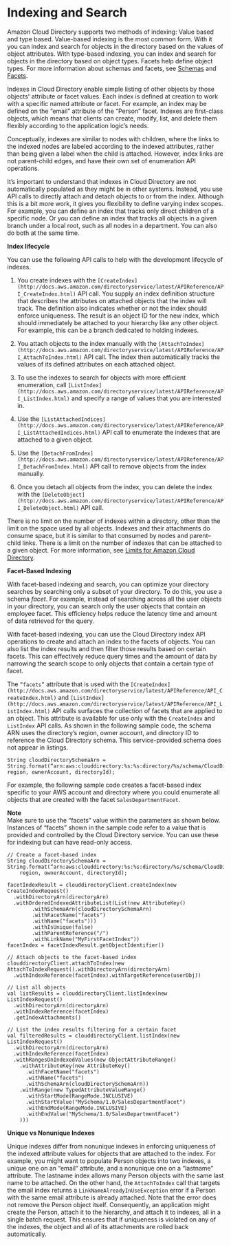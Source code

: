 # Indexing and Search<a name="cd_indexing"></a>

Amazon Cloud Directory supports two methods of indexing: Value based and type based\. Value\-based indexing is the most common form\. With it you can index and search for objects in the directory based on the values of object attributes\. With type\-based indexing, you can index and search for objects in the directory based on object types\. Facets help define object types\. For more information about schemas and facets, see [Schemas](cd_schemas.md) and [Facets](whatarefacets.md)\.

Indexes in Cloud Directory enable simple listing of other objects by those objects' attribute or facet values\. Each index is defined at creation to work with a specific named attribute or facet\. For example, an index may be defined on the “email” attribute of the “Person” facet\. Indexes are first\-class objects, which means that clients can create, modify, list, and delete them flexibly according to the application logic’s needs\.

Conceptually, indexes are similar to nodes with children, where the links to the indexed nodes are labeled according to the indexed attributes, rather than being given a label when the child is attached\. However, index links are not parent\-child edges, and have their own set of enumeration API operations\.

It’s important to understand that indexes in Cloud Directory are not automatically populated as they might be in other systems\. Instead, you use API calls to directly attach and detach objects to or from the index\. Although this is a bit more work, it gives you flexibility to define varying index scopes\. For example, you can define an index that tracks only direct children of a specific node\. Or you can define an index that tracks all objects in a given branch under a local root, such as all nodes in a department\. You can also do both at the same time\.

**Index lifecycle**

You can use the following API calls to help with the development lifecycle of indexes\. 

1. You create indexes with the `[CreateIndex](http://docs.aws.amazon.com/directoryservice/latest/APIReference/API_CreateIndex.html)` API call\. You supply an index definition structure that describes the attributes on attached objects that the index will track\. The definition also indicates whether or not the index should enforce uniqueness\. The result is an object ID for the new index, which should immediately be attached to your hierarchy like any other object\. For example, this can be a branch dedicated to holding indexes\.

1. You attach objects to the index manually with the `[AttachToIndex](http://docs.aws.amazon.com/directoryservice/latest/APIReference/API_AttachToIndex.html)` API call\. The index then automatically tracks the values of its defined attributes on each attached object\.

1. To use the indexes to search for objects with more efficient enumeration, call `[ListIndex](http://docs.aws.amazon.com/directoryservice/latest/APIReference/API_ListIndex.html)` and specify a range of values that you are interested in\.

1. Use the `[ListAttachedIndices](http://docs.aws.amazon.com/directoryservice/latest/APIReference/API_ListAttachedIndices.html)` API call to enumerate the indexes that are attached to a given object\.

1. Use the `[DetachFromIndex](http://docs.aws.amazon.com/directoryservice/latest/APIReference/API_DetachFromIndex.html)` API call to remove objects from the index manually\.

1. Once you detach all objects from the index, you can delete the index with the `[DeleteObject](http://docs.aws.amazon.com/directoryservice/latest/APIReference/API_DeleteObject.html)` API call\.

There is no limit on the number of indexes within a directory, other than the limit on the space used by all objects\. Indexes and their attachments do consume space, but it is similar to that consumed by nodes and parent–child links\. There is a limit on the number of indexes that can be attached to a given object\. For more information, see [Limits for Amazon Cloud Directory](cd_limits.md)\.

**Facet\-Based Indexing**

With facet\-based indexing and search, you can optimize your directory searches by searching only a subset of your directory\. To do this, you use a schema *facet*\. For example, instead of searching across all the user objects in your directory, you can search only the user objects that contain an employee facet\. This efficiency helps reduce the latency time and amount of data retrieved for the query\. 

With facet\-based indexing, you can use the Cloud Directory index API operations to create and attach an index to the facets of objects\. You can also list the index results and then filter those results based on certain facets\. This can effectively reduce query times and the amount of data by narrowing the search scope to only objects that contain a certain type of facet\.

The `“facets”` attribute that is used with the `[CreateIndex](http://docs.aws.amazon.com/directoryservice/latest/APIReference/API_CreateIndex.html)` and `[ListIndex](http://docs.aws.amazon.com/directoryservice/latest/APIReference/API_ListIndex.html)` API calls surfaces the collection of facets that are applied to an object\. This attribute is available for use only with the `CreateIndex` and `ListIndex` API calls\. As shown in the following sample code, the schema ARN uses the directory’s region, owner account, and directory ID to reference the Cloud Directory schema\. This service\-provided schema does not appear in listings\.

```
String cloudDirectorySchemaArn = String.format(“arn:aws:clouddirectory:%s:%s:directory/%s/schema/CloudDirectory/1.0", region, ownerAccount, directoryId);
```

For example, the following sample code creates a facet\-based index specific to your AWS account and directory where you could enumerate all objects that are created with the facet `SalesDepartmentFacet`\. 

**Note**  
Make sure to use the “facets” value within the parameters as shown below\. Instances of “facets” shown in the sample code refer to a value that is provided and controlled by the Cloud Directory service\. You can use these for indexing but can have read\-only access\.

```
// Create a facet-based index
String cloudDirectorySchemaArn = String.format(“arn:aws:clouddirectory:%s:%s:directory/%s/schema/CloudDirectory/1.0",
    region, ownerAccount, directoryId);

facetIndexResult = clouddirectoryClient.createIndex(new CreateIndexRequest() 
  .withDirectoryArn(directoryArn) 
  .withOrderedIndexedAttributeList(List(new AttributeKey()     
        .withSchemaArn(cloudDirectorySchemaArn)     
        .withFacetName("facets")     
        .withName("facets"))) 
        .withIsUnique(false) 
        .withParentReference("/") 
        .withLinkName("MyFirstFacetIndex"))
facetIndex = facetIndexResult.getObjectIdentifier()

// Attach objects to the facet-based index
clouddirectoryClient.attachToIndex(new AttachToIndexRequest().withDirectoryArn(directoryArn)
  .withIndexReference(facetIndex).withTargetReference(userObj))

// List all objects
val listResults = clouddirectoryClient.listIndex(new ListIndexRequest()
  .withDirectoryArn(directoryArn)
  .withIndexReference(facetIndex)
  .getIndexAttachments()

// List the index results filtering for a certain facet
val filteredResults = clouddirectoryClient.listIndex(new ListIndexRequest()
  .withDirectoryArn(directoryArn)
  .withIndexReference(facetIndex)
  .withRangesOnIndexedValues(new ObjectAttributeRange()
    .withAttributeKey(new AttributeKey()
      .withFacetName("facets")
      .withName("facets")
      .withSchemaArn(cloudDirectorySchemaArn))
    .withRange(new TypedAttributeValueRange()
      .withStartMode(RangeMode.INCLUSIVE)
      .withStartValue("MySchema/1.0/SalesDepartmentFacet")
      .withEndMode(RangeMode.INCLUSIVE)
      .withEndValue("MySchema/1.0/SalesDepartmentFacet")
    )))
```

**Unique vs Nonunique Indexes**

Unique indexes differ from nonunique indexes in enforcing uniqueness of the indexed attribute values for objects that are attached to the index\. For example, you might want to populate Person objects into two indexes, a unique one on an “email” attribute, and a nonunique one on a “lastname” attribute\. The lastname index allows many Person objects with the same last name to be attached\. On the other hand, the `AttachToIndex` call that targets the email index returns a `LinkNameAlreadyInUseException` error if a Person with the same email attribute is already attached\. Note that the error does not remove the Person object itself\. Consequently, an application might create the Person, attach it to the hierarchy, and attach it to indexes, all in a single batch request\. This ensures that if uniqueness is violated on any of the indexes, the object and all of its attachments are rolled back automatically\.
